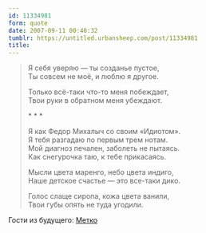 ```yaml
---
id: 11334981
form: quote
date: 2007-09-11 00:40:32
tumblr: https://untitled.urbansheep.com/post/11334981
title: 
---
```


<blockquote>
<p>Я себя уверяю — ты созданье пустое,<br/>
Ты совсем не моё, и люблю я другое.</p>

<p>Только всё-таки что-то меня побеждает,<br/>
Твои руки в обратном меня убеждают.</p>

<p>* * *</p>

<p>Я как Федор Михалыч со своим «Идиотом».<br/>
Я тебя разгадаю по первым трем нотам.<br/>
Мой диагноз печален, заболеть не пытаясь.<br/>
Как снегурочка таю, к тебе прикасаясь.</p>

<p>Мысли цвета маренго, небо цвета индиго,<br/>
Наше детское счастье — это все-таки дико.</p>

<p>Голос слаще сиропа, кожа цвета ванили,<br/>
Твои губы опять не туда угодили.</p>
</blockquote>

Гости из будущего: <a href="http://www.google.com/search?&amp;q=%D1%8F%20%D1%81%D0%B5%D0%B1%D1%8F%20%D1%83%D0%B2%D0%B5%D1%80%D1%8F%D1%8E%20%D1%82%D1%8B%20%D1%81%D0%BE%D0%B7%D0%B4%D0%B0%D0%BD%D1%8C%D0%B5%20%D0%BF%D1%83%D1%81%D1%82%D0%BE%D0%B5%20%D1%82%D1%8B%20%D1%81%D0%BE%D0%B2%D1%81%D0%B5%D0%BC%20%D0%BD%D0%B5%20%D0%BC%D0%BE%D1%91&amp;sourceid=firefox">Метко</a>
